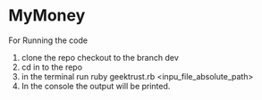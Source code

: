 # MyMoney

For Running the code

1. clone the repo checkout to the branch dev
2. cd in to the repo
3. in the terminal run ruby geektrust.rb <inpu_file_absolute_path>
4. In the console the output will be printed.
